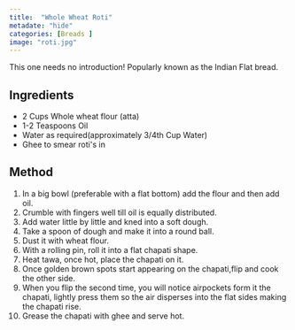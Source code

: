 ```yaml
---
title:  "Whole Wheat Roti"
metadate: "hide"
categories: [Breads ]
image: "roti.jpg"
---
```


This one needs no introduction! Popularly known as the Indian Flat bread. 

## Ingredients

- 2 Cups Whole wheat flour (atta)
- 1-2 Teaspoons Oil
- Water as required(approximately 3/4th Cup Water)
- Ghee to smear roti's in

## Method

1. In a big bowl (preferable with a flat bottom) add the flour and then add oil. 
2. Crumble with fingers well till oil is equally distributed. 
3. Add water little by little and kned into a soft dough. 
4. Take a spoon of dough and make it into a round ball.
5. Dust it with wheat flour.
6. With a rolling pin, roll it into a flat chapati shape. 
7. Heat tawa, once hot, place the chapati on it.
8. Once golden brown spots start appearing on the chapati,flip and cook the other side. 
9. When you flip the second time, you will notice airpockets form it the chapati, lightly press them so the air disperses into the flat sides making the chapati rise.
10. Grease the chapati with ghee and serve hot.

